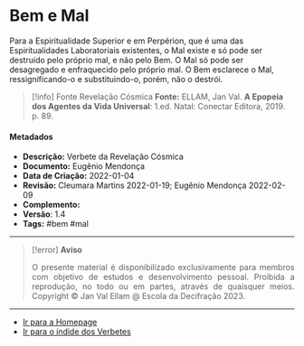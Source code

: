 # Bem e Mal

Para a Espiritualidade Superior e em Perpérion, que é uma das Espiritualidades Laboratoriais existentes, o Mal existe e só pode ser destruído pelo próprio mal, e não pelo Bem. O Mal só pode ser desagregado e enfraquecido pelo próprio mal. O Bem esclarece o Mal, ressignificando-o e substituindo-o, porém, não o destrói.  

> [!info] Fonte Revelação Cósmica
> **Fonte:** ELLAM, Jan Val. **A Epopeia dos Agentes da Vida Universal**: 1.ed. Natal: Conectar Editora, 2019. p. 89.

#### Metadados

- **Descrição:** Verbete da Revelação Cósmica
- **Documento:** Eugênio Mendonça
- **Data de Criação:** 2022-01-04
- **Revisão:** Cleumara Martins 2022-01-19; Eugênio Mendonça 2022-02-09
- **Complemento:**  
- **Versão**: 1.4 
- **Tags:** #bem #mal

---
> [!error] **Aviso**
> <p align="justify">O presente material é disponibilizado exclusivamente para membros com objetivo de estudos e desenvolvimento pessoal. Proibida a reprodução, no todo ou em partes, através de quaisquer meios. Copyright © Jan Val Ellam @ Escola da Decifração 2023. </p>

---
- [Ir para a Homepage](Homepage.canvas)
- [Ir para o índide dos Verbetes](ÍNDIDE%20GERAL%20DOS%20VERBETES.canvas)